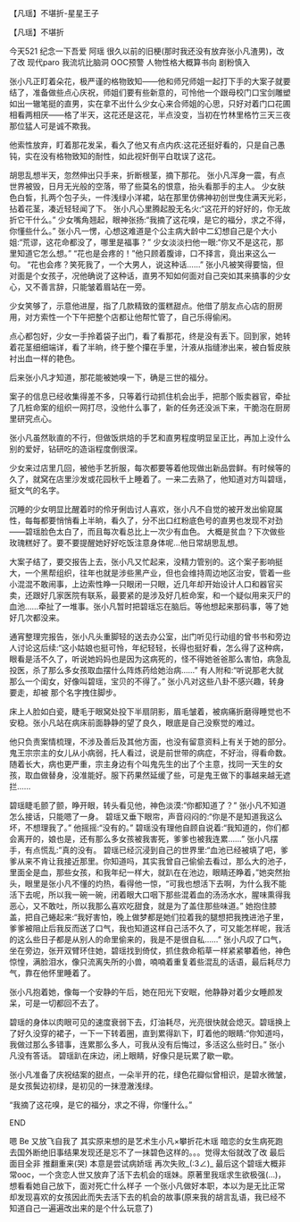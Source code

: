 
【凡瑶】不堪折-星星王子

【凡瑶】不堪折

今天521 纪念一下吾爱 阿瑶
很久以前的旧梗(那时我还没有放弃张小凡渣男)，改了改
现代paro 我流坑比脑洞   OOC预警
人物性格大概算书向 剧粉慎入

张小凡正盯着朵花，极严谨的格物致知――他和师兄师姐一起打下手的大案子就要结了，准备做些点心庆祝，师姐们要有些新意的，可怜他一个跟母校门口宝剑雕塑如出一辙笔挺的直男，实在拿不出什么少女心来合师姐的心思，只好对着门口花圃相看两相厌――格了半天，这花还是这花，半点没变，当初在竹林里格竹三天三夜那位猛人可是诚不欺我。

他索性放弃，盯着那花发呆，看久了他又有点内疚:这花还挺好看的，只是自己愚钝，实在没有格物致知的耐性，如此视奸倒平白耽误了这花。

胡思乱想半天，忽然伸出只手来，折断根茎，摘下那花。
张小凡浑身一震，有点世界被毁，日月无光般的空落，带了些莫名的恨意，抬头看那手的主人。
少女肤色白皙，扎两个包子头，一件浅绿小洋裙，站在那里仿佛神初创世曳住满天光彩，拈着花茎，凑近轻轻闻了下。
张小凡心里腾起股无名火:“这花开的好好的，你无故折它干什么。”
少女嘴角翘起，眼神张扬:“我摘了这花嗅，是它的福分，求之不得，你懂些什么。”
张小凡一愣，心想这难道是个公主病大龄中二幻想自己是个大小姐:“荒谬，这花命都没了，哪里是福事？”
少女淡淡扫他一眼:“你又不是这花，那里知道它怎么想。”
“花也是会疼的！”他只顾着腹诽，口不择言，竟出来这么一句。
“花也会疼？笑死我了，一个大男人，说这种话……”
张小凡被笑得要恼，但对面是个女孩子，况他确说了这种话，直男不知如何面对自己突如其来搞事的少女心，又不善言辞，只能皱着眉站在一旁。

少女笑够了，示意他进屋，指了几款精致的蛋糕甜点。他借了朋友点心店的厨房用，对方索性一个下午把整个店都让他帮忙管了，自己乐得偷闲。

点心都包好，少女一手拎着袋子出门，看了看那花，终是没有丢下。回到家，她转着花茎细细端详，看了半晌，终于整个攥在手里，汁液从指缝渗出来，被白皙皮肤衬出血一样的艳色。

后来张小凡才知道，那花能被她嗅一下，确是三世的福分。

案子的信息已经收集得差不多，只等着行动抓住机会出手，把那个贩卖器官，牵扯了几桩命案的组织一网打尽，没他什么事了，新的任务还没派下来，干脆泡在厨房里研究点心。

张小凡虽然耿直的不行，但做饭烘焙的手艺和直男程度明显呈正比，再加上没什么别的爱好，钻研吃的造诣程度倒很深。

少女来过店里几回，被他手艺折服，每次都要等着他现做出新品尝鲜。有时候等的久了，就窝在店里沙发或花园秋千上睡着了。一来二去熟了，他知道对方叫碧瑶，挺文气的名字。

沉睡的少女明显比醒着时的伶牙俐齿讨人喜欢，张小凡不自觉的被开发出偷窥属性，每每都要悄悄看上半晌，看久了，分不出口红粉底色号的直男也发现不对劲――碧瑶脸色太白了，而且每次看总比上一次少有血色。
大概是贫血？下次做些玫瑰糕好了。要不要提醒她好好吃饭注意身体呢…他日常胡思乱想。

大案子结了，要交报告上去，张小凡又忙起来，没精力管别的。这个案子影响挺大，一个黑帮组织，往年也就是涉些黑产业，但也会维持周边地区治安，管着一些小混混不敢闹事，上边索性睁一只眼闭一只眼，近几年却开始设计人口和器官买卖，还跟好几家医院有联系，最要紧的是涉及好几桩命案，和一个疑似用来灭尸的血池……牵扯了一堆事。张小凡暂时把碧瑶忘在脑后。等他想起来那码事，等了她好几次都没来。

通宵整理完报告，张小凡头重脚轻的送去办公室，出门听见行动组的曾书书和旁边人讨论这后续:“这小姑娘也挺可怜，年纪轻轻，长得也挺好看，怎么得了这种病，眼看是活不久了，听说她妈妈也是因为这病死的，怪不得她爸爸那么害怕，病急乱投医，杀了那么多女孩取血摆什么阵炼药给她治病……”
有人附和:“听说那老大就那么一个闺女，好像叫碧瑶，宝贝的不得了。”
张小凡对这些八卦不感兴趣，转身要走，却被
那个名字拽住脚步。

床上人脸如白瓷，睫毛于眼窝处投下半扇阴影，眉毛皱着，被病痛折磨得睡觉也不安稳。张小凡站在病床前面静静的望了良久，眼底是自己没察觉的难过。

他只负责案情梳理，不涉及善后及其他方面，也没有留意资料上有关于她的部分。鬼王宗宗主的女儿从小病弱，托人看过，说是前世带的病症，不好治，得看命数。随着长大，病也更严重，宗主身边有个叫鬼先生的出了个主意，找同一天生的女孩，取血做替身，没准能好。服下药果然延缓了些，可是鬼王做下的事越来越无遮拦……

碧瑶睫毛颤了颤，睁开眼，转头看见他，神色淡漠:“你都知道了？”
张小凡不知道怎么接话，只能嗯了一身。
碧瑶又垂下眼帘，声音闷闷的:“你是不是知道我这么坏，不想理我了。”
他摇摇:“没有的。”
碧瑶没有理他自顾自说着:“我知道的，你们都会离开的，娘也是，还有那么多女孩被我害死，爹爹也被我连累……”
张小凡摆手，有点慌乱:”真的没有。
碧瑶已经沉浸到自己的世界里:“血池已经被填了吧，爹爹从来不肯让我接近那里。你知道吗，其实我曾自己偷偷去看过，那么大的池子，里面全是血，那些女孩，和我年纪一样大，就趴在在池边，眼睛还睁着，”她突然抬头，眼里是张小凡不懂的灼热，看得他一惊，“可我也想活下去啊，为什么我不能活下去呢，所以我一碗一碗，闭着眼大口咽下那些混着血的汤汤水水，腥味熏得我恶心，又不敢吐，所以我那么喜欢吃甜食，就是为了盖住那些味道。”
她抱住膝盖，把自己蜷起来:“我好害怕，晚上做梦都是她们拉着我的腿想把我拽进池子里，爹爹被阻止后我反而送了口气，我也知道这样自己活不久了，可又能怎样呢，我活的这么些日子都是从别人的命里偷来的，我是不是很自私……”
张小凡叹了口气，坐在旁边，张开双臂环住她，碧瑶找到倚仗，抓住救命稻草一样紧紧攀着他，神色惊惶，满脸泪水，像只流离失所的小兽，喃喃着重复着些混乱的话语，最后耗尽力气，靠在他怀里睡着了。

张小凡抱着她，像每一个安静的午后，她在阳光下安眠，他静静对着少女睡颜发呆，可是一切都回不去了。

碧瑶的身体以肉眼可见的速度衰弱下去，灯油耗尽，光亮很快就会熄灭。碧瑶换上了好久没穿的裙子，一下一下转着圈，直到累得趴下，盯着他的眼睛:“你知道吗，我做过那么多错事，连累那么多人，可我从没有后悔过，多活这么些时日。”
张小凡没有答话。
碧瑶趴在床边，闭上眼睛，好像只是玩累了歇一歇。

张小凡准备了庆祝结案的甜点，一朵半开的花，绿色花瓣似曾相识，是碧水微皱，是女孩鬓边初绿，是初见的一抹澄澈浅绿。

“我摘了这花嗅，是它的福分，求之不得，你懂什么。”

END

嗯 Be 又放飞自我了
其实原来想的是艺术生小凡×攀折花木瑶 暗恋的女生病死跑去国外断绝旧事结果发现还是忘不了一抹碧色这样的。。。觉得太俗就改了改 最后面目全非 推翻重来(哭)
本意是尝试病娇瑶 再次失败_(:3∠)_
最后这个碧瑶大概非常ooc，一个贪恋人世又放弃了活下去机会的瑶妹。原著里我瑶求生欲极强(…)，想看看她自己放下，面对死亡什么样子
一个张小凡做好本职，本以为是无比正常却发现喜欢的女孩因此而失去活下去的机会的故事(原来我的胡言乱语，我已经不知道自己一遍遍改出来的是个什么玩意了)

